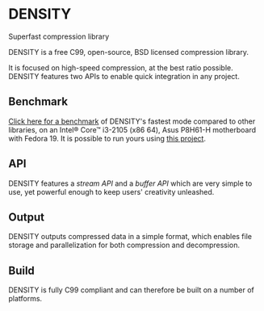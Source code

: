 DENSITY
========
Superfast compression library

DENSITY is a free C99, open-source, BSD licensed compression library.

It is focused on high-speed compression, at the best ratio possible.
DENSITY features two APIs to enable quick integration in any project.

Benchmark
---------
<a href=http://quixdb.github.io/squash/benchmarks/core-i3-2105.html#enwik8>Click here for a benchmark</a> of DENSITY's fastest mode compared to other libraries, on an Intel® Core™ i3-2105	(x86 64), Asus P8H61-H motherboard with Fedora 19. It is possible to run yours using <a href=https://github.com/quixdb/squash>this project</a>.

API
---
DENSITY features a *stream API* and a *buffer API* which are very simple to use, yet powerful enough to keep users' creativity unleashed.

Output
------
DENSITY outputs compressed data in a simple format, which enables file storage and parallelization for both compression and decompression.

Build
-----
DENSITY is fully C99 compliant and can therefore be built on a number of platforms.
